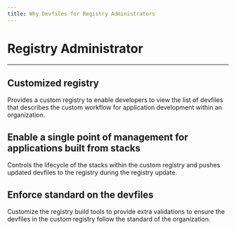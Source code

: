 ```yaml
---
title: Why Devfiles for Registry Administrators
---
```


# Registry Administrator

---

## **Customized registry**

Provides a custom registry to enable developers to view the list of
devfiles that describes the custom workflow for application development
within an organization.

## **Enable a single point of management for applications built from stacks**

Controls the lifecycle of the stacks within the custom registry and
pushes updated devfiles to the registry during the registry update.

## **Enforce standard on the devfiles**

Customize the registry build tools to provide extra validations to
ensure the devfiles in the custom registry follow the standard of the
organization.
